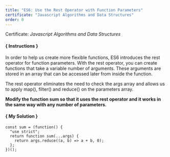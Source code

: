 ```yaml
---
title: "ES6: Use the Rest Operator with Function Parameters"
certificate: "Javascript Algorithms and Data Structures"
order: 0
---
```

Certificate: *Javascript Algorithms and Data Structures*

#### { Instructions }
In order to help us create more flexible functions, ES6 introduces the rest operator for function parameters. With the rest operator, you can create functions that take a variable number of arguments. These arguments are stored in an array that can be accessed later from inside the function.

The rest operator eliminates the need to check the args array and allows us to apply map(), filter() and reduce() on the parameters array.

**Modify the function sum so that it uses the rest operator and it works in the same way with any number of parameters.**
#### { My Solution }
```
const sum = (function() {
  "use strict";
  return function sum(...args) {
    return args.reduce((a, b) => a + b, 0);
  };
})();
```